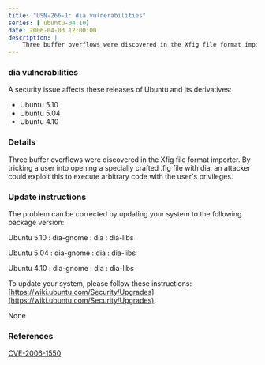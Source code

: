 ```yaml
---
title: "USN-266-1: dia vulnerabilities"
series: [ ubuntu-04.10]
date: 2006-04-03 12:00:00
description: |
    Three buffer overflows were discovered in the Xfig file format importer. By tricking a user into opening a specially crafted .fig file with dia, an attacker could exploit this to execute arbitrary code with the user&#39;s privileges.
--- 
```

 
### dia vulnerabilities

A security issue affects these releases of Ubuntu and its derivatives:

* Ubuntu 5.10
* Ubuntu 5.04
* Ubuntu 4.10

### Details

Three buffer overflows were discovered in the Xfig file format importer. By tricking a user into opening a specially crafted .fig file with dia, an attacker could exploit this to execute arbitrary code with the user&#39;s privileges.

### Update instructions

The problem can be corrected by updating your system to the following package version:

Ubuntu 5.10
 : dia-gnome 
 : dia 
 : dia-libs 

Ubuntu 5.04
 : dia-gnome 
 : dia 
 : dia-libs 

Ubuntu 4.10
 : dia-gnome 
 : dia 
 : dia-libs 

To update your system, please follow these instructions: [https://wiki.ubuntu.com/Security/Upgrades](https://wiki.ubuntu.com/Security/Upgrades).

None

### References

 [CVE-2006-1550](http://people.ubuntu.com/~ubuntu-security/cve/CVE-2006-1550)
 
